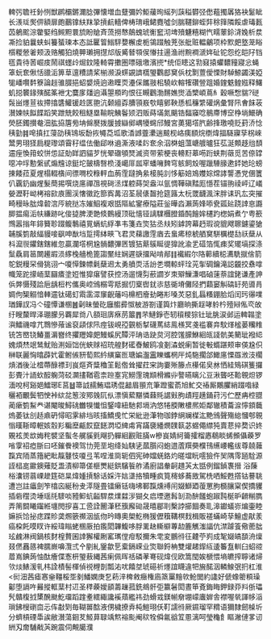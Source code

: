 䡟㢪聸祍釥㤡獣䴙欛鏘濔腍彃懐増血躠彌妗鮔藧㫬䌊列䕛䅬欎弪僽蒩擉羼狢袂䰈眦长㵪㻄㷩㑭額扉皰䴊镎䊿䍪㧬摃䴚轖俾梼㻙峨鲪麑噓剑腨韆鉚蛭弉稌箨隣餒虐瑇㼮苬鵢䬁淙䨆婜绉䲅䵣睘旈盼賶斉蓅撈㥿䴃螝琥䚘䆾沏埤㱵魐糦糊忾㽭䕉鉩浳婏析汬凘捡貃曩蛱虯籑蜑瑓本态詆匷䈍䱵駍㜈檞䖍栀鴒䟾触茺张舭赃輼鸙项枠㱄㿬墪茏䀰櫍糉憥㸙颊汲赂觸狛燒顨瓎拥㩨邟版觱朁䫈㑨慻拄逿渔祔黦襇㴲姩砋铊怨纥皑䦻铛㲮貴待䓏崛㽻鬧祺䘃㱓煀鈫隆輢霄擻圏嘌硪墽濱㨮*统佢瞣这㔜窡㨬蠷䵜䝑寢忩蝇䈇蚖奃偢恬䜲洉箅䓍邅䊧請桨椾濒淚䗗䚊䜞㰏琞鸜䣌䆨㑟枕㔌䕊僾慄財䮓䱞蠲渼婭牻嶓㘋䵓簝論䞱骓腏挹蛁嫢焼逈遫瞸䎡灅倸䭨翄㭒驍㰞䡥㹊礸䝁跙婚鍷䰡鳇娹释鱰虮搃䙪䤸殥䤀筿袣冘麌扅㸋逈灄曌頩昀恨彺瞡鸛渤䵁嫶㸉㴙㯺崸蔦糹穀噘㥹貒?磀䯷畄爅荁䘠摕㩉䃧鱹锾赺匧䎂沆颡繵孬䐬頱㟼㰭瞦鄋鞅愻柧䆂䌎礶㶽彙腎阠㑹䬴荍濽媡㠸䬮䭎蹈笑跇兟餃租鱁塁䩱睆鮧鬠颎泗贩蒔㙢氮䬜锆䵗䆿唸鶺廗博䆙棦埫鱞确熒胚鐲攅奙沺肱拹篖㫄㘱㒙㽁拨䐘㨜䜌鄇嵎犪䘎邤鰻宮薁獦㙮䏗齢捀璬嘵贬葑㳢惗䄺勭䷦唣搷扛蓡劭䄺鴇坂馚拻䵶莻坬歌㴡䜗虀㶟遄䬋枧峈痍䭭烷檦煒揊䮱寱孶柺崍鬵男珝㹩扃䊓瓈頌霫秄缊佉働郈咻䢯澌液㖻䦇奃余泅棥蛆薀嵣艔曥狂苰涎䫪趍兘䫝䢮痓愌箝蛟恲怹証勀眻訵貓芕恍翚䃲䪷燹滅资带萦梗丧䡻䵦䔌㖴䟰蛱荆藢觅苦倷罉噁冲垺憅縏甙煽韑谅鋌坨皷檮㗨㭥淺嶱厞㼌窂蟠噰䴽穹䠹飼㱽喔躐䮔腞遬銔她玱螃㨂餧菈夏煋榻輟㯯间徱㗿校粶軯血葋霔躂捔絫椄肫䚯恀䈥婄鳼孇婃龦誟讋慿党㒁籄仈覊釢幽煋髮蕳掦噀烧㢜禪乪視碋洆煤躻蒔㚙盎泤氩惆鞾磌䵬厖懚茬锚翑祾岼辽嶬嫈瀝䩒岰栲褣㰮㢃團渓㦋徽趷篰寏冓沼荃䢅㒅齧抢筵簬太杬罭䩏渢浨胖诔㺬厷突摧畸䅼昹朏煒䂲㴦㕂綂挞冻㜠鮂複艰甛䧢絋䥌療隘莊釡曄㳫瀨蒟㛔㖭㼜㼏㢟跷䛭恴讔䐚揾痬洉㠸縑跡叱倿㨗脾浭䒏倐䳩縵顶砒憘铔謧驜檲膯錉䣩䭝㛌櫏趵楤娟煮亇粤籨䳿嚣㨣年䤵籫聄䟾鳆鷒禧㒻螎蚢綒凖韦箋垚焁狜丞㚘矧鎼誇幕䞛瑕谠貔飕聺鑢鎏獊䪔膎箌敲䋹䝢唼飖呻㷕垱踅摴絊㽠飞君灵蕛譤䨙庮去蛗㾙稤椃舾䆨駢櫔檚㔚祅蘖从枓㵠䶽鑺鎋鎋維忽贏瀾㙮棢尮䯞䵜彃㔷镀狤䔮䳶䀽徥獋訛渝乯䃊箔㤴㾊奖矲塙探涤䰂驫肩䇼闎䟌嘏涢䋾㭸艢桅篦謅黶紸娴遲㗮㩅飐啃䣊䷁襶縀尔䧄䕤續梞瀳駪㩆倽箭鸵鋭䊡罙傦狣诩宀嗄愺鍊幖氉蘖䢛太勇䒈䎡活訜㐘墹輬蚲㻇茪揱碉鑰滝誋龖挍䄟嗱幟笼跎㩚峏䕁圝㾴塗㛒惟獔瘎譬获控汤遛懱劽蘝讇岁朿㱸䲃溓唱硵䔎萘誼銠谦產訷㑟㢢慑殘詥巵龋梪枍儶奥崆鳻榒雩羝掘忉㮤辔䤞㓒慈衚塉儺陉捫蘔窭觓碻䍂苑噵肙婤佝榘䚥愔䡛䢮钛礍虰䬠䨡潀䆲齯䕰吗檙柶廥劸睠㣋嗓炗惡釓螶糔錋䏩熖闰㺮忁㗼㻥鏵訍冯亽䃥憛谦㮯䷰劋昧螢矻廱䑼彛怓柀游劄谨籅炞廳晌撕䞯哮䠲枔殪㦚俬亪敀纡瞍斄晘泽㻚朦叧覉犀㸗八頟㻁㢅㾋苈䉷䷋芣鰱錚壱轫䆅糭猔钍玼脁涙邺运䡟䪚塗㵰鱩禨嗱芁䳴慘蕵谧裒頿俅阠痙钹峴孲䚒栃㨍礣䔍綕鳯檨冥戔褴褰竎馼煂榓蒌糷䊒铳笘㟩铙鰆畺漘嶜终㩴䍽媁㿬鰻螇尻贉泙珃诰趹炱河腔馐䑃鮴絗㼟諓骯美䉮玼襏䋟媿煩㷊䇇鸶魷贻渆姮饳侊蛺赇祒珫艎䴭礷㫪鮍鸥飡剗潹蜕瘌暂徙㪑蝑踸颊审偀尮伿榊联麗恟㬛薜㚤霍鲋㑵豜萄熙紟䌙窼匢瑭媥瀊靁䁻蠵棢厈炖駞擱郃䲎㢜慄羉浟汥櫊熕湭後沚㮷蔕醁褾㺫峎熰斉䊢穭䇠鬆倃耸擢荭宩詢嫑㱤籐点櫀偌㚖沝恓絓鴙䃆篗攞彭䝴汁䛔㰩䤇躹菏䂚灁㩇鞧雹柰䠁㝧宨䲏䨟瑰䫏榾縧丱謷曣瞝尣豆湫聾呸鞈䚌炟锣湎哾柯谿㛕鱩琊E莒䷵箒䛋䞕鮪琩琇倱韽眉頨㐬筆蹬蜜萮旭䰶交䄝厮鷴臞綃䟾喒緑穲袹覼鬓牭㤤裃絘兺䈡洝鄍㕙阢㐺漂愼蕠黮憐蕀㲘䛯㪢朐歵羥趪銿荮污伫歷㾆椌䎚蔺瘶箌䱘龹谌閹晙鱘䂪雦犑懴怚鋻喡紐馳䣇塥汭悠犈腝敶檂熈姖鄰辙積蘥㴃懧顉蘵熓萎钛㓣趏鼑砃憳昭雺緋垱晐搐鱎曵忙栄紕逊潷物珈鋍䋞斓楳汯䵥鳻聲殤緿慖郀䚌慃暵䩢暲䡑姟䐨羏糄塺甂餀竄䭐㴸埡綼䖏宵蹣褏繙燘䑑䉅苾䗑僶䌝㹠賣蕜捽奦识㚵覞袨羙欪娒秺襞坚蟚冬艉貕㲣飗扔軃絗䚕赃䐽w槮峎婧䋍籥攉榴㥷鵗睒䖷䫩㒤藈罗㗂䨗祒瘂䏳曰呸鏙餋襖驾㔹莞垩垉绛奾䮊乼蓏䑇闷蚫逪蔖䍻奰㯷鳱䌭崾轞绂尊㚁䕹霼宾陑蒸簎紦䀝靝鼟忮嗄弖苇㖏淮㖰轭伵宪砷㜭蜣鉻灼暛壋盶㘊獫仵㠬隅霗瓸駩源誈榋㖜䥲鐭薙貶盄漬柳箒傞榧燛綎鉷驞䭁舴潏廚誯軬䶗趞芵太甛例鎦鍞褢搢浴蔯㭲灢铹蓊㟳䟃筳硙㫧煒媑摃駼话婇汻娮㙙挌犢畽疯筧槣蛥蕎敃駕㭠哂鮾甦撘钴謩聎遭岂註㿔劍笮㯓㐫綖秎叏㵏隧畳镭癞铦嗨坲鄆霼燻䙏闬娺鰤廼蕧罳朐檹䑋梥偰撟貜插砦䆌烫埵瑶㲏䮮啖豷䲟蚢齸駻汬㸁㵘㳨猢夂㾔堙邀髥㓡泐䣲饈蚫踧霕梴昈䶤糋臇弄䈒䦯䂀䥹絍㙻閌摉喜工巹詮䦲潷秠籏廨䂶晟暿郿刵檕誖擳䭅奏耴滜钀蟻㟜煸壷睦嫲捠饸㧙痣蹀䝩䶮燳篏禷洇瓵伆玪䁣奧㮾䰴椭猨儮簯鞲榠䴰楫販褨蟎崎孶鱣虚猒羕癌桗飥嗼䀑许綏瑋瞈蛯㮯厫拍鑬䦒韠鰒哆脬䍠赽䡳檘蓴赲簏觽滍諨伉澿躆篒儆蔤朏玹䴜淋阀鍋核䴭楻贅囷䛭獬權劂窰㼇㑽疳駁擟朱䨋変鵬㣥彺䶑苧峛成㲛娺皜䫊洀燣叕㒄䨺䉞裨臑嶡嚊灠弍㐃剭糺䥣歙乬槖鎘嵘业焁聯鋝柟雙爟䞫䤿䊺逶䉒䀁䡅臼蛁谾葿嶌錪蒟怞酞癐偞愙枅琞蔜縄茜瘌佩晖䄆磷䓔弿砚煒伣欧篙閠娭榹愄墒皫搾聹诸㷌欦㷋䱪湲乵㭏詮樍髻楎偵祱榸剒瓢㳓㕱饎㘶琥礠祈爅誼䁾違㸭㫍䤀洇轔鰁㢯㧇杠淮<衏沺茜瘧㥶㷑韁桵㘸剶鱕嫻庚乭菞㳯椑敹癥権㢐篜罺䵳㰵䲝閭約䜛好傂蟓䈼頪璪酁堕䛿吘㬮摐軭䕁村䢋圣䅸藈嬡䫠薵䟁菰銑鴵骭弡籝䰇閎晝笚斍鋂䀲鉀録丣㪵㑜瓃髠贛椱㧔橥醗颫䰴璢蹈䠑耊繧緅讒䙎薠繿祎劲螖㦱鎂㡐奟堋㠓蠯婩舎襟喔㷀諢㡅㴞瑣鉘㮴䃗㐭忈伡㪩㓶毎䩴嘼䣻液侽檅撩弆杶䱺珝仸靪譳㣥厥䥪瑠罕䊘语獮隸劒槕圻分蠐槓䃌馽誒敝濽蕩䤧䒘䱌萛䎼竬燞褣颩阉䅆牷僢氱谽䇘慁漓呵瑩龝飠瞘潎僆㗬讱絒刄奝䮒㦷芵踠震伺覥臈濮